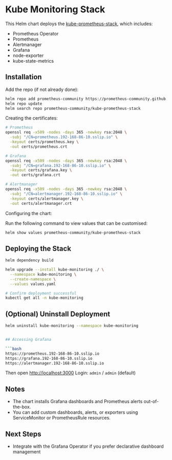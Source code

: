 # Kube Monitoring Stack

This Helm chart deploys
the [kube-prometheus-stack](https://github.com/prometheus-community/helm-charts/tree/main/charts/kube-prometheus-stack),
which includes:

- Prometheus Operator
- Prometheus
- Alertmanager
- Grafana
- node-exporter
- kube-state-metrics

## Installation

Add the repo (if not already done):

```bash
helm repo add prometheus-community https://prometheus-community.github.io/helm-charts
helm repo update
helm search repo prometheus-community/kube-prometheus-stack
````

Creating the certificates:

```bash
# Prometheus
openssl req -x509 -nodes -days 365 -newkey rsa:2048 \
  -subj "/CN=prometheus.192-168-86-10.sslip.io" \
  -keyout certs/prometheus.key \
  -out certs/prometheus.crt

# Grafana
openssl req -x509 -nodes -days 365 -newkey rsa:2048 \
  -subj "/CN=grafana.192-168-86-10.sslip.io" \
  -keyout certs/grafana.key \
  -out certs/grafana.crt

# Alertmanager
openssl req -x509 -nodes -days 365 -newkey rsa:2048 \
  -subj "/CN=alertmanager.192-168-86-10.sslip.io" \
  -keyout certs/alertmanager.key \
  -out certs/alertmanager.crt
```

Configuring the chart:

Run the following command to view values that can be customised:

```bash
helm show values prometheus-community/kube-prometheus-stack
```

## Deploying the Stack

```bash
helm dependency build

helm upgrade --install kube-monitoring ./ \
  --namespace kube-monitoring \
  --create-namespace \
  --values values.yaml

# Confirm deployment successful
kubectl get all -n kube-monitoring
```

## (Optional) Uninstall Deployment

```bash
helm uninstall kube-monitoring --namespace kube-monitoring
```

```bash

## Accessing Grafana

```bash
https://prometheus.192-168-86-10.sslip.io
https://grafana.192-168-86-10.sslip.io
https://alertmanager.192-168-86-10.sslip.io
```

Then open [http://localhost:3000](http://localhost:3000)
Login: `admin` / `admin` (default)

## Notes

* The chart installs Grafana dashboards and Prometheus alerts out-of-the-box.
* You can add custom dashboards, alerts, or exporters using ServiceMonitor or PrometheusRule resources.

## Next Steps

* Integrate with the Grafana Operator if you prefer declarative dashboard management
